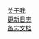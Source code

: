 
[关于我](https://limaoqiu.com/maoqiu)  
[更新日志](https://limaoqiu.com/uplog)  
[备忘文档](https://limaoqiu.com/ceshi/备忘文档.html)